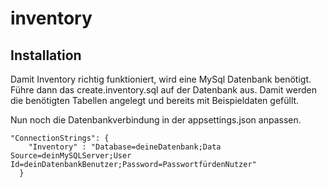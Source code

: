 # inventory


## Installation
Damit Inventory richtig funktioniert, wird eine MySql Datenbank benötigt.
Führe dann das create.inventory.sql auf der Datenbank aus.
Damit werden die benötigten Tabellen angelegt und bereits mit Beispieldaten gefüllt.

Nun noch die Datenbankverbindung in der appsettings.json anpassen.

````
"ConnectionStrings": {
    "Inventory" : "Database=deineDatenbank;Data Source=deinMySQLServer;User Id=deinDatenbankBenutzer;Password=PasswortfürdenNutzer"
  }
````
